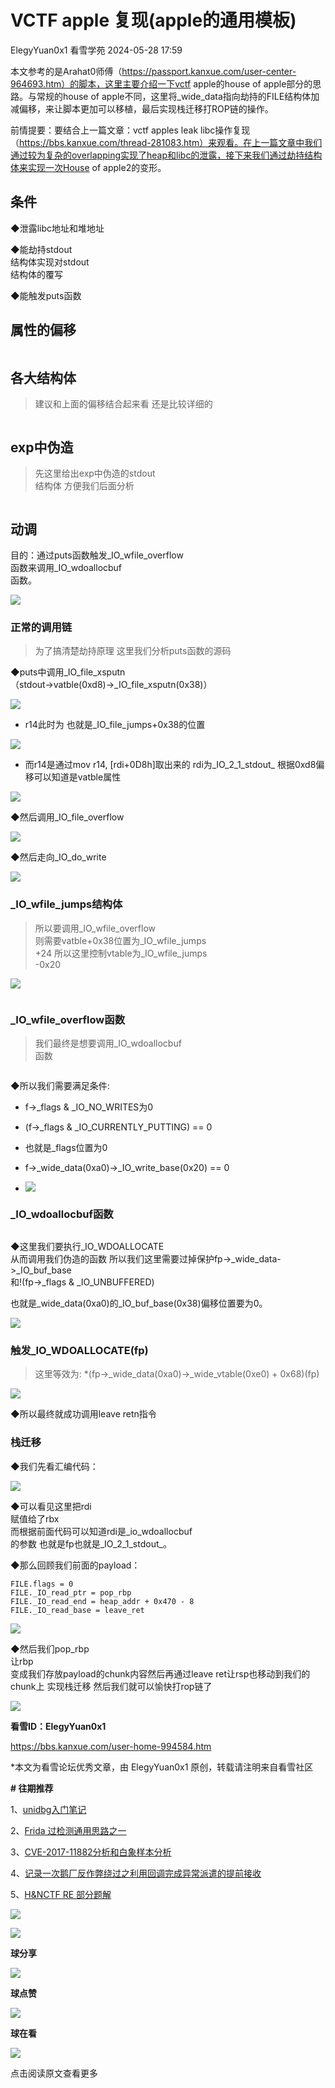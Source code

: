 #  VCTF apple 复现(apple的通用模板)   
ElegyYuan0x1  看雪学苑   2024-05-28 17:59  
  
本文参考的是Arahat0师傅（https://passport.kanxue.com/user-center-964693.htm）的脚本，这里主要介绍一下vctf apple的house of apple部分的思路。与常规的house of apple不同，这里将_wide_data指向劫持的FILE结构体加减偏移，来让脚本更加可以移植，最后实现栈迁移打ROP链的操作。  
  
  
前情提要：要结合上一篇文章：vctf apples leak libc操作复现（https://bbs.kanxue.com/thread-281083.htm）来观看。在上一篇文章中我们通过较为复杂的overlapping实现了heap和libc的泄露，接下来我们通过劫持结构体来实现一次House of apple2的变形。  
  
## 条件  
  
◆泄露libc地址和堆地址  
  
◆能劫持stdout  
结构体实现对stdout  
结构体的覆写  
  
◆能触发puts函数  
  
## 属性的偏移  
  
  
```
```  
  
##   
## 各大结构体  
> 建议和上面的偏移结合起来看 还是比较详细的  
  
  
```
```  
  
##   
## exp中伪造  
> 先这里给出exp中伪造的stdout  
结构体 方便我们后面分析  
  
  
```
```  
  
##   
## 动调  
  
  
目的：通过puts函数触发_IO_wfile_overflow  
函数来调用_IO_wdoallocbuf  
函数。  
  
  
![](https://mmbiz.qpic.cn/sz_mmbiz_png/1UG7KPNHN8EsKOFClNXBEWWNG7FIMh2EPGlZbZGEia5ygb6pEVlXB5VGtDDApOTaZr1icicPnb14nA8ojicxxib5eVQ/640?wx_fmt=png&from=appmsg "")  
###   
### 正常的调用链  
> 为了搞清楚劫持原理 这里我们分析puts函数的源码  
  
  
  
◆puts中调用_IO_file_xsputn  
（stdout->vatble(0xd8)->_IO_file_xsputn(0x38)）  
  
  
![](https://mmbiz.qpic.cn/sz_mmbiz_jpg/1UG7KPNHN8Fm3n45HQMibjRgibGmXT4C1sVH2l5ib3GAVRcOOHQaZuIBklkA3AbalNED3e9UlejbUatM3FmRXRUAQ/640?wx_fmt=jpeg&from=appmsg "")  
- r14此时为 也就是_IO_file_jumps+0x38的位置  
  
![](https://mmbiz.qpic.cn/sz_mmbiz_png/1UG7KPNHN8Fm3n45HQMibjRgibGmXT4C1sShgvMc6xDeeE2mTrLiaGtic3EyfWicZWhuVEz34wOqUJ62ZYQ8F7Hicm5Q/640?wx_fmt=png&from=appmsg "")  
  
- 而r14是通过mov r14, [rdi+0D8h]取出来的 rdi为_IO_2_1_stdout_ 根据0xd8偏移可以知道是vatble属性  
  
![](https://mmbiz.qpic.cn/sz_mmbiz_png/1UG7KPNHN8Fm3n45HQMibjRgibGmXT4C1sLd7TVMwpgW1nqguv3ibwzSvNk5TosRMXU9iam0poABOJsR2TM7uEYduw/640?wx_fmt=png&from=appmsg "")  
  
◆然后调用_IO_file_overflow  
  
![](https://mmbiz.qpic.cn/sz_mmbiz_png/1UG7KPNHN8Fm3n45HQMibjRgibGmXT4C1siaXMDIAzTrafF5qeyxcTlslQFdVVVrV9mzJaDkS5Wf7unpQL8f9wq2w/640?wx_fmt=png&from=appmsg "")  
  
  
◆然后走向_IO_do_write  
  
![](https://mmbiz.qpic.cn/sz_mmbiz_png/1UG7KPNHN8Fm3n45HQMibjRgibGmXT4C1sVJU3ag0yFu2UQvDrCeaxjqCmcOSGkMCkvWM3MutPIpAgEf0j8vdvCw/640?wx_fmt=png&from=appmsg "")  
  
### _IO_wfile_jumps结构体  
> 所以要调用_IO_wfile_overflow  
则需要vatble+0x38位置为_IO_wfile_jumps  
+24 所以这里控制vtable为_IO_wfile_jumps  
-0x20  
  
  
  
![](https://mmbiz.qpic.cn/sz_mmbiz_jpg/1UG7KPNHN8EsKOFClNXBEWWNG7FIMh2EH1km9sBuicrHx8UbI1iaKldj1y1Tc4YWAYtxRQh257KP71cMJntFOrUw/640?wx_fmt=jpeg&from=appmsg "")  
  
  
```
```  
  
###   
### _IO_wfile_overflow函数  
> 我们最终是想要调用_IO_wdoallocbuf  
函数  
  
  
```
```  
  
  
  
◆所以我们需要满足条件:  
- f->_flags & _IO_NO_WRITES为0  
  
- (f->_flags & _IO_CURRENTLY_PUTTING) == 0  
  
- 也就是_flags位置为0  
  
- f->_wide_data(0xa0)->_IO_write_base(0x20) == 0  
  
  
- ![](https://mmbiz.qpic.cn/sz_mmbiz_jpg/1UG7KPNHN8Fm3n45HQMibjRgibGmXT4C1slzQ58Ede5QCAD0ZpRLFibef2sfSAHxxyYnsnJGmzFR2AHa9TgtMvUcg/640?wx_fmt=jpeg&from=appmsg "")  
  
### _IO_wdoallocbuf函数  
  
  
```
```  
  
  
  
◆这里我们要执行_IO_WDOALLOCATE  
从而调用我们伪造的函数 所以我们这里需要过掉保护fp->_wide_data->_IO_buf_base  
和!(fp->_flags & _IO_UNBUFFERED)  
  
  
也就是_wide_data(0xa0)的_IO_buf_base(0x38)偏移位置要为0。  
  
![](https://mmbiz.qpic.cn/sz_mmbiz_png/1UG7KPNHN8Fm3n45HQMibjRgibGmXT4C1sbPznLtP4d5HXia63rMvVnDXOB6fy3HEwUF2OD3pS29to4G71zj9eHwg/640?wx_fmt=png&from=appmsg "")  
  
### 触发_IO_WDOALLOCATE(fp)  
> 这里等效为: *(fp->_wide_data(0xa0)->_wide_vtable(0xe0) + 0x68)(fp)  
  
  
  
![](https://mmbiz.qpic.cn/sz_mmbiz_jpg/1UG7KPNHN8EsKOFClNXBEWWNG7FIMh2ESlic8sNfvHCiaJsQp9wVtNxrobPR05YUaeqngiafoqrQrXxtTAIbrMI2Q/640?wx_fmt=jpeg&from=appmsg "")  
  
  
◆所以最终就成功调用leave retn指令  
  
### 栈迁移  
  
  
◆我们先看汇编代码：  
  
![](https://mmbiz.qpic.cn/sz_mmbiz_png/1UG7KPNHN8Fm3n45HQMibjRgibGmXT4C1sf7Msezx64MgYSKJA7fXCyicE0fHRBmLvsfkI0yzNtTdSiaufrQkTKQNA/640?wx_fmt=png&from=appmsg "")  
  
  
◆可以看见这里把rdi  
赋值给了rbx  
而根据前面代码可以知道rdi是_io_wdoallocbuf  
的参数 也就是fp也就是_IO_2_1_stdout_。  
  
  
◆那么回顾我们前面的payload：  
```
FILE.flags = 0
FILE._IO_read_ptr = pop_rbp
FILE._IO_read_end = heap_addr + 0x470 - 8
FILE._IO_read_base = leave_ret
```  
  
![](https://mmbiz.qpic.cn/sz_mmbiz_png/1UG7KPNHN8Fm3n45HQMibjRgibGmXT4C1sWJ5vrazyOlfiauOI8zxDyPsbxr6m7velq116ejdXwDicBiakdMqAFGtcQ/640?wx_fmt=png&from=appmsg "")  
  
  
  
◆然后我们pop_rbp  
让rbp  
变成我们存放payload的chunk内容然后再通过leave ret让rsp也移动到我们的chunk上 实现栈迁移 然后我们就可以愉快打rop链了  
  
  
  
  
![](https://mmbiz.qpic.cn/sz_mmbiz_png/1UG7KPNHN8EsKOFClNXBEWWNG7FIMh2EG7uCwlZEnia3YtAsDD8VHuLHrzz5miaEtk88ibrPk9LgB1eQyGyuj017g/640?wx_fmt=png&from=appmsg "")  
  
  
**看雪ID：ElegyYuan0x1**  
  
https://bbs.kanxue.com/user-home-994584.htm  
  
*本文为看雪论坛优秀文章，由 ElegyYuan0x1 原创，转载请注明来自看雪社区  
  
  
[](http://mp.weixin.qq.com/s?__biz=MjM5NTc2MDYxMw==&mid=2458555478&idx=4&sn=38146de9a7a584161a06f014190cb022&chksm=b18da4dc86fa2dca63448e856d2ed80df466d8d89a05a7b600b5a6c5ff87fdd71398f0881a6f&scene=21#wechat_redirect)  
  
  
  
**# 往期推荐**  
  
1、[unidbg入门笔记](http://mp.weixin.qq.com/s?__biz=MjM5NTc2MDYxMw==&mid=2458555584&idx=1&sn=56b29f4ca00b49d9a5241b81aec13464&chksm=b18da44a86fa2d5c5312d8cd993dc765670b71c09e4523c3e79ba6baa32ff5e07b75d168a327&scene=21#wechat_redirect)  
  
  
2、[Frida 过检测通用思路之一](http://mp.weixin.qq.com/s?__biz=MjM5NTc2MDYxMw==&mid=2458555503&idx=1&sn=78655315206fbf7f6c3765a7dcf21f3e&chksm=b18da4e586fa2df384619515298ebb8f31153e5dcee07c20f28fa499498ec63269ce32af9600&scene=21#wechat_redirect)  
  
  
3、[CVE-2017-11882分析和白象样本分析](http://mp.weixin.qq.com/s?__biz=MjM5NTc2MDYxMw==&mid=2458555501&idx=1&sn=99d873c7182ecf50f6f4ad61c5f952d6&chksm=b18da4e786fa2df12fc2fe09361c04bf702deacb01323b49385ac6a4fc742944cef028f67a69&scene=21#wechat_redirect)  
  
  
4、[记录一次鹅厂反作弊绕过之利用回调完成异常派遣的提前接收](http://mp.weixin.qq.com/s?__biz=MjM5NTc2MDYxMw==&mid=2458555478&idx=1&sn=307530f8457e936017e693aeec6fbd54&chksm=b18da4dc86fa2dca62fda424eba125a4275a2093e83ed8d169220a4a83a1b246e1f96eb18b44&scene=21#wechat_redirect)  
  
  
5、[H&NCTF RE 部分题解](http://mp.weixin.qq.com/s?__biz=MjM5NTc2MDYxMw==&mid=2458555351&idx=1&sn=9007d8bad102e4aa338c6d7104bd1ffd&chksm=b18da35d86fa2a4b4e4a1e5605da8f45a837c1e2f7ba3edc676af5f841e5ebe0a667e3a2111c&scene=21#wechat_redirect)  
  
  
![](https://mmbiz.qpic.cn/mmbiz_jpg/Uia4617poZXP96fGaMPXib13V1bJ52yHq9ycD9Zv3WhiaRb2rKV6wghrNa4VyFR2wibBVNfZt3M5IuUiauQGHvxhQrA/640?wx_fmt=jpeg&wxfrom=5&wx_lazy=1&wx_co=1 "")  
  
  
![](https://mmbiz.qpic.cn/sz_mmbiz_gif/1UG7KPNHN8GJubmq65v9uBFmEJuoJD78321RiaLpp3FAylJv0nbibloCFmXdVe4wvW4ibgnCc6srNI8sGBkX14MpQ/640?wx_fmt=gif&from=appmsg "")  
  
**球分享**  
  
![](https://mmbiz.qpic.cn/sz_mmbiz_gif/1UG7KPNHN8GJubmq65v9uBFmEJuoJD78321RiaLpp3FAylJv0nbibloCFmXdVe4wvW4ibgnCc6srNI8sGBkX14MpQ/640?wx_fmt=gif&from=appmsg "")  
  
**球点赞**  
  
![](https://mmbiz.qpic.cn/sz_mmbiz_gif/1UG7KPNHN8GJubmq65v9uBFmEJuoJD78321RiaLpp3FAylJv0nbibloCFmXdVe4wvW4ibgnCc6srNI8sGBkX14MpQ/640?wx_fmt=gif&from=appmsg "")  
  
**球在看**  
  
  
  
![](https://mmbiz.qpic.cn/sz_mmbiz_gif/1UG7KPNHN8GJubmq65v9uBFmEJuoJD78txPhfvI9WpuGSCawCN8NJCgzD16Y0IwdUkaI33Qr3DpwRRuvibgRQOg/640?wx_fmt=gif&from=appmsg "")  
  
点击阅读原文查看更多  
  
